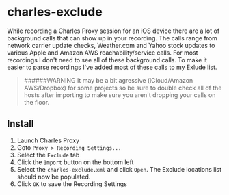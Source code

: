 # charles-exclude
While recording a Charles Proxy session for an iOS device there are a lot of background calls that can show up in your recording. The calls range from network carrier update checks, Weather.com and Yahoo stock updates to various Apple and Amazon AWS reachability/service calls. For most recordings I don't need to see all of these background calls. To make it easier to parse recordings I've added most of these calls to my Exlude list.

>######WARNING
>It may be a bit agressive (iCloud/Amazon AWS/Dropbox) for some projects so be sure to double check all of the hosts after importing to make sure you aren't dropping your calls on the floor. 

## Install
1. Launch Charles Proxy
2. Goto `Proxy > Recording Settings...`
3. Select the `Exclude` tab
4. Click the `Import` button on the bottom left
5. Select the `charles-exclude.xml` and click `Open`. The Exclude locations list should now be populated.
6. Click `OK` to save the Recording Settings
